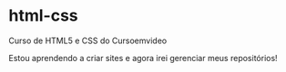 # html-css
 Curso de HTML5 e CSS do Cursoemvideo

 Estou aprendendo a criar sites e agora irei gerenciar meus repositórios! 
